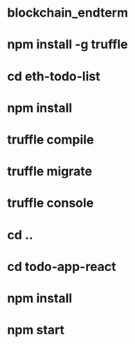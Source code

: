 # blockchain_endterm
# npm install -g truffle

# cd eth-todo-list
# npm install
# truffle compile
# truffle migrate
# truffle console

# cd ..
# cd todo-app-react
# npm install
# npm start
